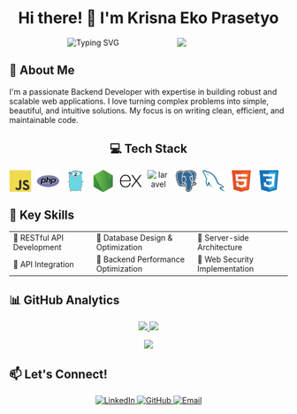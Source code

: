 <h1 align="center">Hi there! 👋 I'm Krisna Eko Prasetyo</h1>
<div align="center">
  <img src="https://readme-typing-svg.herokuapp.com?font=Fira+Code&pause=1000&color=2C98CF&center=true&vCenter=true&width=435&lines=Backend+Developer;PHP+%7C+Golang+%7C+Node.js+Developer;Always+learning+new+things" alt="Typing SVG" />
  <img align='right' src='https://user-images.githubusercontent.com/5713670/87202985-820dcb80-c2b6-11ea-9f56-7ec461c497c3.gif' width='200"'>

</div>

## 🚀 About Me
I'm a passionate Backend Developer with expertise in building robust and scalable web applications. I love turning complex problems into simple, beautiful, and intuitive solutions. My focus is on writing clean, efficient, and maintainable code.

<div align="center">

## 💻 Tech Stack
<div style="display: flex; gap: 10px;">
  <img src="https://raw.githubusercontent.com/devicons/devicon/master/icons/javascript/javascript-original.svg" alt="javascript" width="40" height="40"/>
  <img src="https://raw.githubusercontent.com/devicons/devicon/master/icons/php/php-original.svg" alt="php" width="40" height="40"/>
  <img src="https://raw.githubusercontent.com/devicons/devicon/master/icons/go/go-original.svg" alt="go" width="40" height="40"/>
  <img src="https://raw.githubusercontent.com/devicons/devicon/master/icons/nodejs/nodejs-original.svg" alt="nodejs" width="40" height="40"/>
  <img src="https://raw.githubusercontent.com/devicons/devicon/master/icons/express/express-original.svg" alt="express" width="40" height="40"/>
  <img src="https://raw.githubusercontent.com/danielcranney/readme-generator/main/public/icons/skills/laravel-colored.svg" alt="laravel" width="40" height="40"/>
  <img src="https://raw.githubusercontent.com/devicons/devicon/master/icons/postgresql/postgresql-original.svg" alt="postgresql" width="40" height="40"/>
  <img src="https://raw.githubusercontent.com/devicons/devicon/master/icons/mysql/mysql-original.svg" alt="mysql" width="40" height="40"/>
  <img src="https://raw.githubusercontent.com/devicons/devicon/master/icons/html5/html5-original.svg" alt="html5" width="40" height="40"/>
  <img src="https://raw.githubusercontent.com/devicons/devicon/master/icons/css3/css3-original.svg" alt="css3" width="40" height="40"/>
</div>
</div>

## 🌟 Key Skills
<div align="center">
  <table>
    <tr>
      <td>🔹 RESTful API Development</td>
      <td>🔹 Database Design & Optimization</td>
      <td>🔹 Server-side Architecture</td>
    </tr>
    <tr>
      <td>🔹 API Integration</td>
      <td>🔹 Backend Performance Optimization</td>
      <td>🔹 Web Security Implementation</td>
    </tr>
  </table>
</div>

## 📊 GitHub Analytics
<p align="center">
  <a href="https://github.com/krisnaepras">
    <img height="170em" src="https://github-readme-stats.vercel.app/api?username=krisnaepras&show_icons=true&theme=tokyonight&include_all_commits=true&count_private=true&hide_border=true"/>
    <img height="170em" src="https://github-readme-stats.vercel.app/api/top-langs/?username=krisnaepras&layout=compact&langs_count=7&theme=tokyonight&hide_border=true"/>
  </a>
</p>

<p align="center">
  <a href="https://github.com/krisnaepras">
    <img width="49.5%" src="https://github-readme-streak-stats.herokuapp.com/?user=krisnaepras&theme=tokyonight&hide_border=true" />
  </a>
</p>

## 📫 Let's Connect!
<div align="center">
<a href="https://linkedin.com/in/krisnaepras" target="_blank">
  <img src="https://img.shields.io/badge/-LinkedIn-0077B5?style=for-the-badge&logo=linkedin&logoColor=white" alt="LinkedIn"/>
</a>
<a href="https://github.com/krisnaepras" target="_blank">
  <img src="https://img.shields.io/badge/-GitHub-181717?style=for-the-badge&logo=github&logoColor=white" alt="GitHub"/>
</a>
<a href="mailto:krisnaepras@gmail.com">
  <img src="https://img.shields.io/badge/-Email-D14836?style=for-the-badge&logo=gmail&logoColor=white" alt="Email"/>
</a>
</div>
